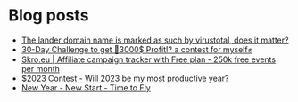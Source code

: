 # Blog posts
<!-- BLOG-POST-LIST:START -->
- [The lander domain name is marked as such by virustotal, does it matter?](https://afflift.com/f/threads/the-lander-domain-name-is-marked-as-such-by-virustotal-does-it-matter.10237/)
- [30-Day Challenge to get 🎯3000$ Profit⁉ a contest for myself✊](https://afflift.com/f/threads/30-day-challenge-to-get-%F0%9F%8E%AF3000-profit%E2%81%89-a-contest-for-myself%E2%9C%8A.9419/)
- [Skro.eu | Affiliate campaign tracker with Free plan - 250k free events per month](https://afflift.com/f/threads/skro-eu-affiliate-campaign-tracker-with-free-plan-250k-free-events-per-month.7260/)
- [$2023 Contest - Will 2023 be my most productive year?](https://afflift.com/f/threads/2023-contest-will-2023-be-my-most-productive-year.10235/)
- [New Year - New Start - Time to Fly](https://afflift.com/f/threads/new-year-new-start-time-to-fly.10184/)
<!-- BLOG-POST-LIST:END -->
